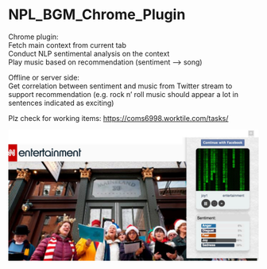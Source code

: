 # NPL_BGM_Chrome_Plugin

Chrome plugin: <br>
Fetch main context from current tab <br>
Conduct NLP sentimental analysis on the context <br>
Play music based on recommendation (sentiment –> song)
 <br>
 
Offline or server side: <br>
Get correlation between sentiment and music from Twitter stream to support recommendation (e.g. rock n’ roll music should appear a lot in sentences indicated as exciting)
 <br>
 
Plz check for working items: https://coms6998.worktile.com/tasks/

![alt text](https://github.com/TickTack-z/NLP_BGM_Chrome_Plugin/blob/master/extension.jpg)
